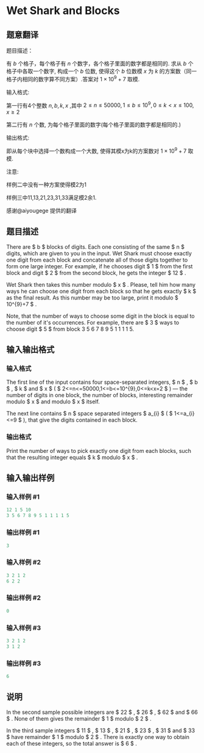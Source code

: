 # Wet Shark and Blocks

## 题意翻译

题目描述：

有 $b$ 个格子，每个格子有 $n$ 个数字，各个格子里面的数字都是相同的. 求从 $b$ 个格子中各取一个数字, 构成一个 $b$ 位数, 使得这个 $b$ 位数模 $x$ 为 $k$ 的方案数（同一格子内相同的数字算不同方案）.答案对 $1\times 10^9+7$ 取模.

输入格式:

第一行有4个整数 $n,b,k,x$ ,其中 $2\leq n\leq 50000,1\leq b\leq 10^{9},0\leq k< x\leq 100,x\ge2$

第二行有 $n$ 个数, 为每个格子里面的数字(每个格子里面的数字都是相同的.)

输出格式:

即从每个块中选择一个数构成一个大数, 使得其模x为k的方案数对 $1\times 10^9+7$ 取模.

注意:

样例二中没有一种方案使得模2为1

样例三中11,13,21,23,31,33满足模2余1.

感谢@aiyougege 提供的翻译

## 题目描述

There are $ b $ blocks of digits. Each one consisting of the same $ n $ digits, which are given to you in the input. Wet Shark must choose exactly one digit from each block and concatenate all of those digits together to form one large integer. For example, if he chooses digit $ 1 $ from the first block and digit $ 2 $ from the second block, he gets the integer $ 12 $ .

Wet Shark then takes this number modulo $ x $ . Please, tell him how many ways he can choose one digit from each block so that he gets exactly $ k $ as the final result. As this number may be too large, print it modulo $ 10^{9}+7 $ .

Note, that the number of ways to choose some digit in the block is equal to the number of it's occurrences. For example, there are $ 3 $ ways to choose digit $ 5 $ from block 3 5 6 7 8 9 5 1 1 1 1 5.

## 输入输出格式

### 输入格式

The first line of the input contains four space-separated integers, $ n $ , $ b $ , $ k $ and $ x $ ( $ 2<=n<=50000,1<=b<=10^{9},0<=k&lt;x=2 $ ) — the number of digits in one block, the number of blocks, interesting remainder modulo $ x $ and modulo $ x $ itself.

The next line contains $ n $ space separated integers $ a_{i} $ ( $ 1<=a_{i}<=9 $ ), that give the digits contained in each block.

### 输出格式

Print the number of ways to pick exactly one digit from each blocks, such that the resulting integer equals $ k $ modulo $ x $ .

## 输入输出样例

### 输入样例 #1

```cpp
12 1 5 10
3 5 6 7 8 9 5 1 1 1 1 5

```
### 输出样例 #1

```cpp
3

```
### 输入样例 #2

```cpp
3 2 1 2
6 2 2

```
### 输出样例 #2

```cpp
0

```
### 输入样例 #3

```cpp
3 2 1 2
3 1 2

```
### 输出样例 #3

```cpp
6

```
## 说明

In the second sample possible integers are $ 22 $ , $ 26 $ , $ 62 $ and $ 66 $ . None of them gives the remainder $ 1 $ modulo $ 2 $ .

In the third sample integers $ 11 $ , $ 13 $ , $ 21 $ , $ 23 $ , $ 31 $ and $ 33 $ have remainder $ 1 $ modulo $ 2 $ . There is exactly one way to obtain each of these integers, so the total answer is $ 6 $ .

